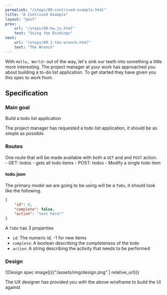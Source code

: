 ```yaml
---
permalink: "/steps/09-contrived-example.html"
title: "A Contrived Example"
layout: "post"
prev: 
    url: "/steps/08-hw.js.html"
    text: "Using the Bindings"
next: 
    url: "/steps/09.1-the-wrench.html"
    text: "The Wrench"
---
```

<div class="explain">
<p>
With <code>Hello, World!</code> out of the way, let's sink our teeth into something a little more interesting. The project manager at your work has approached you about building a to-do list application. To get started they have given you this spec to work from.
</p>
</div>

## Specification
### Main goal
Build a todo list application

<div class="explain">
The project manager has requested a todo list application, it should be as simple as possible.
</div>

### Routes
<div class="explain">
One route that will be made available with both a <code>GET</code> and and <code>POST</code> action.
</div>
- GET: todos
    - gets all todo items
- POST: todos
    - Modify a single todo item

#### todo.json
<div class="explain">
The primary model we are going to be using will be a <code>ToDo</code>, it should look like the following.
</div>

```json
{
    "id": 0,
    "complete": false,
    "action": "text here!"
}
```
<div class="explain">
<p>A <code>ToDo</code> has 3 properties</p>
<ul>
<li><code>id</code>: The numeric id,  -1 for new items</li>
<li><code>complete</code>: A boolean describing the completeness of the todo</li>
<li><code>action</code>: A string describing the activity that needs to be performed</li>
</ul>
</div>

### Design

![Design spec image]({{"/assets/img/design.png" | relative_url}})

<div class="explain">
The UX designer has provided you with the above wireframe to build the UI against
</div>